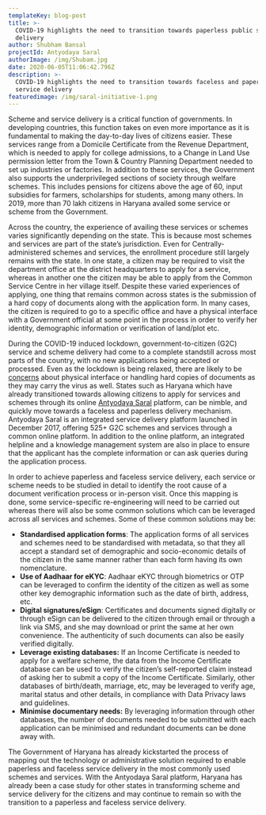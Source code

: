 ```yaml
---
templateKey: blog-post
title: >-
  COVID-19 highlights the need to transition towards paperless public service
  delivery
author: Shubham Bansal
projectId: Antyodaya Saral
authorImage: /img/Shubam.jpg
date: 2020-06-05T11:06:42.796Z
description: >-
  COVID-19 highlights the need to transition towards faceless and paperless
  service delivery
featuredimage: /img/saral-initiative-1.png
---
```

Scheme and service delivery is a critical function of governments. In developing countries, this function takes on even more importance as it is fundamental to making the day-to-day lives of citizens easier.  These services range from a Domicile Certificate from the Revenue Department, which is needed to apply for college admissions, to a Change in Land Use permission letter from the Town & Country Planning Department needed to set up industries or factories. In addition to these services, the Government also supports the underprivileged sections of society through welfare schemes. This includes pensions for citizens above the age of 60, input subsidies for farmers, scholarships for students, among many others. In 2019, more than 70 lakh citizens in Haryana availed some service or scheme from the Government.

Across the country, the experience of availing these services or schemes varies significantly depending on the state. This is because most schemes and services are part of the state’s jurisdiction. Even for Centrally-administered schemes and services, the enrollment procedure still largely remains with the state. In one state, a citizen may be required to visit the department office at the district headquarters to apply for a service, whereas in another one the citizen may be able to apply from the Common Service Centre in her village itself. Despite these varied experiences of applying, one thing that remains common across states is the submission of a hard copy of documents along with the application form. In many cases, the  citizen is required to go to a specific office and  have a physical interface with a Government official at some point in the process in order to verify her identity, demographic information or verification of land/plot etc.

During the COVID-19 induced lockdown, government-to-citizen (G2C) service and scheme delivery had come to a complete standstill across most parts of the country, with no new applications being accepted or processed. Even as the lockdown is being relaxed, there are likely to be [concerns](https://www.business-standard.com/article/news-ani/govt-files-are-major-source-of-spread-of-coronavirus-in-offices-says-former-ima-president-120040900949_1.html) about physical interface or handling hard copies of documents as they may carry the virus as well. States such as Haryana which have already transitioned towards allowing citizens to apply for  services and schemes through its online [Antyodaya Saral](https://saralharyana.gov.in/) platform, can be nimble, and quickly move towards a faceless and paperless delivery mechanism. Antyodaya Saral is an integrated service delivery platform launched in December 2017, offering 525+ G2C schemes and services through a common online platform. In addition to the online platform, an integrated helpline and a knowledge management system are also in place to ensure that the applicant has the complete information or can ask queries during the application process. 

In order to achieve paperless and faceless service delivery, each service or scheme needs to be studied in detail to identify the root cause of a document verification process or in-person visit. Once this mapping is done, some service-specific re-engineering will need to be carried out whereas there will also be some common solutions which can be leveraged across all services and schemes. Some of these common solutions may be:

* **Standardised application forms**: The application forms of all services and schemes need to be standardised with metadata, so that they all accept a standard set of demographic and socio-economic details of the citizen in the same manner rather than each form having its own nomenclature.
* **Use of Aadhaar for eKYC**: Aadhaar eKYC through biometrics or OTP can be leveraged to confirm the identity of the citizen as well as some other key demographic information such as the date of birth, address, etc.
* **Digital signatures/eSign**: Certificates and documents signed digitally or through eSign can be delivered to the citizen through email or through a link via SMS, and she may download or print the same at her own convenience. The authenticity of such documents can also be easily verified digitally.
* **Leverage existing databases:** If an Income Certificate is needed to apply for a welfare scheme, the data from the Income Certificate database can be used to verify the citizen’s self-reported claim instead of asking her to submit a copy of the Income Certificate. Similarly, other databases of birth/death, marriage, etc, may be leveraged to verify age, marital status and other details, in compliance with Data Privacy laws and guidelines.
* **Minimise documentary needs:** By leveraging information through other databases, the number of documents needed to be submitted with each application can be minimised and redundant documents can be done away with.

The Government of Haryana has already kickstarted the process of mapping out the technology or administrative solution required to enable paperless and faceless service delivery in the most commonly used schemes and services. With the Antyodaya Saral platform, Haryana has already been a case study for other states in transforming scheme and service delivery for the citizens and may continue to remain so with the transition to a paperless and faceless service delivery.
